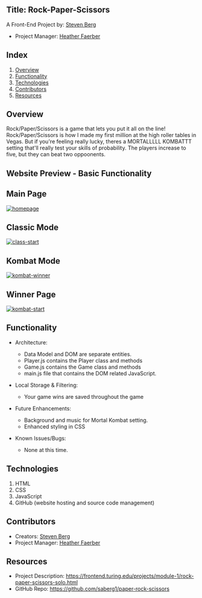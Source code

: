 ## Title: Rock-Paper-Scissors

A Front-End Project by: [Steven Berg](https://github.com/saberg1)

* Project Manager: [Heather Faerber](https://github.com/hfaerber)

## Index

1. [Overview](#overview)
2. [Functionality](#functionality)
3. [Technologies](#technologies)
4. [Contributors](#contributors)
5. [Resources](#resources)

## Overview

Rock/Paper/Scissors is a game that lets you put it all on the line! Rock/Paper/Scissors is how I made my first million at the high roller tables in Vegas. But if you're feeling really lucky, theres a MORTALLLLL KOMBATTT setting that'll really test your skills of probability. The players increase to five, but they can beat two oppoonents.  

## Website Preview - Basic Functionality

## Main Page
<a href="https://ibb.co/NFC0T2X"><img src="https://i.ibb.co/j8fCJkd/homepage.png" alt="homepage" border="0"></a>

## Classic Mode
<a href="https://ibb.co/bvTdGvs"><img src="https://i.ibb.co/fNf0TNk/class-start.png" alt="class-start" border="0"></a>

## Kombat Mode
<a href="https://ibb.co/RDrpJ4k"><img src="https://i.ibb.co/G5Yvr34/kombat-winner.png" alt="kombat-winner" border="0"></a>

## Winner Page
<a href="https://ibb.co/QH6bXpM"><img src="https://i.ibb.co/jwL6HbD/kombat-start.png" alt="kombat-start" border="0"></a>

## Functionality

* Architecture:
    * Data Model and DOM are separate entities.
    * Player.js contains the Player class and methods
    * Game.js contains the Game class and methods
    * main.js file that contains the DOM related JavaScript.

* Local Storage & Filtering:
    * Your game wins are saved throughout the game

* Future Enhancements:
    * Background and music for Mortal Kombat setting.
    * Enhanced styling in CSS

* Known Issues/Bugs:
    * None at this time.

## Technologies

1. HTML
2. CSS
3. JavaScript
4. GitHub (website hosting and source code management)

## Contributors

* Creators: [Steven Berg](https://github.com/saberg1)
* Project Manager: [Heather Faerber](https://github.com/hfaerber)

## Resources
* Project Description: https://frontend.turing.edu/projects/module-1/rock-paper-scissors-solo.html
* GitHub Repo: https://github.com/saberg1/paper-rock-scissors
